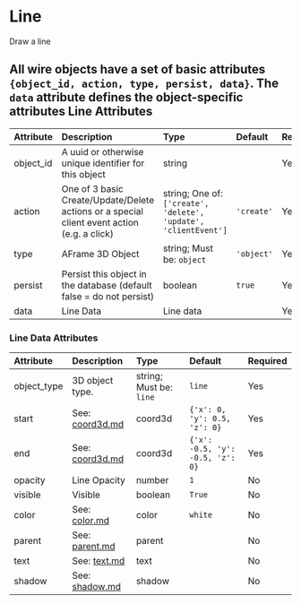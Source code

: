 
Line
====


Draw a line

All wire objects have a set of basic attributes ```{object_id, action, type, persist, data}```. The ```data``` attribute defines the object-specific attributes
Line Attributes
---------------

|Attribute|Description|Type|Default|Required|
| :--- | :--- | :--- | :--- | :--- |
|object_id|A uuid or otherwise unique identifier for this object|string||Yes|
|action|One of 3 basic Create/Update/Delete actions or a special client event action (e.g. a click)|string; One of: ```['create', 'delete', 'update', 'clientEvent']```|```'create'```|Yes|
|type|AFrame 3D Object|string; Must be: ```object```|```'object'```|Yes|
|persist|Persist this object in the database (default false = do not persist)|boolean|```true```|Yes|
|data|Line Data|Line data||Yes|

### Line Data Attributes

|Attribute|Description|Type|Default|Required|
| :--- | :--- | :--- | :--- | :--- |
|object_type|3D object type.|string; Must be: ```line```|```line```|Yes|
|start|See: [coord3d.md](coord3d.md)|coord3d|```{'x': 0, 'y': 0.5, 'z': 0}```|Yes|
|end|See: [coord3d.md](coord3d.md)|coord3d|```{'x': -0.5, 'y': -0.5, 'z': 0}```|Yes|
|opacity|Line Opacity|number|```1```|No|
|visible|Visible|boolean|```True```|No|
|color|See: [color.md](color.md)|color|```white```|No|
|parent|See: [parent.md](parent.md)|parent||No|
|text|See: [text.md](text.md)|text||No|
|shadow|See: [shadow.md](shadow.md)|shadow||No|

